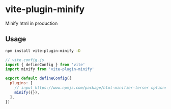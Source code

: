 # vite-plugin-minify

Minify html in production

## Usage

```bash
npm install vite-plugin-minify -D
```

```js
// vite.config.js
import { defineConfig } from 'vite'
import minify from 'vite-plugin-minify'

export default defineConfig({
  plugins: [
    // input https://www.npmjs.com/package/html-minifier-terser options
    minify({}),
  ],
})
```

